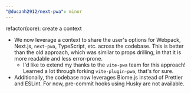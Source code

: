 ```yaml
---
"@ducanh2912/next-pwa": minor
---
```


refactor(core): create a context

- We now leverage a context to share the user's options for Webpack, Next.js, `next-pwa`, TypeScript, etc. across the codebase. This is better than the old approach, which was similar to props drilling, in that it is more readable and less error-prone.
    - I'd like to extend my thanks to the `vite-pwa` team for this approach! Learned a lot through forking `vite-plugin-pwa`, that's for sure.
- Additionally, the codebase now leverages Biome.js instead of Prettier and ESLint. For now, pre-commit hooks using Husky are not available.